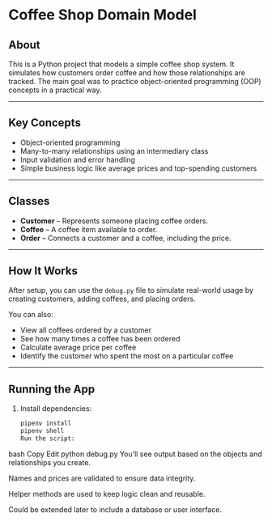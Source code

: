 # Coffee Shop Domain Model

## About

This is a Python project that models a simple coffee shop system. It simulates how customers order coffee and how those relationships are tracked. The main goal was to practice object-oriented programming (OOP) concepts in a practical way.

---

## Key Concepts

- Object-oriented programming
- Many-to-many relationships using an intermediary class
- Input validation and error handling
- Simple business logic like average prices and top-spending customers

---

## Classes

- **Customer** – Represents someone placing coffee orders.
- **Coffee** – A coffee item available to order.
- **Order** – Connects a customer and a coffee, including the price.

---

## How It Works

After setup, you can use the `debug.py` file to simulate real-world usage by creating customers, adding coffees, and placing orders.

You can also:

- View all coffees ordered by a customer
- See how many times a coffee has been ordered
- Calculate average price per coffee
- Identify the customer who spent the most on a particular coffee

---

## Running the App

1. Install dependencies:
   ```bash
   pipenv install
   pipenv shell
   Run the script:
   ```

bash
Copy
Edit
python debug.py
You’ll see output based on the objects and relationships you create.



Names and prices are validated to ensure data integrity.

Helper methods are used to keep logic clean and reusable.

Could be extended later to include a database or user interface.
